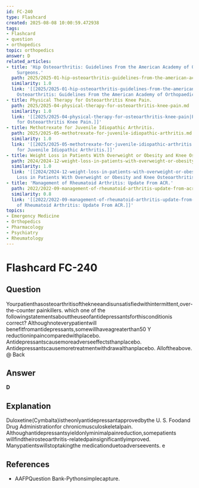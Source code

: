 ```yaml
---
id: FC-240
type: Flashcard
created: 2025-08-08 10:00:59.472938
tags:
- Flashcard
- question
- orthopedics
topic: orthopedics
answer: D
related_articles:
- title: 'Hip Osteoarthritis: Guidelines From the American Academy of Orthopaedic
    Surgeons.'
  path: 2025/2025-01-hip-osteoarthritis-guidelines-from-the-american-academy-of-o.md
  similarity: 1.0
  link: '[[2025/2025-01-hip-osteoarthritis-guidelines-from-the-american-academy-of-o|Hip
    Osteoarthritis: Guidelines From the American Academy of Orthopaedic Surgeons.]]'
- title: Physical Therapy for Osteoarthritis Knee Pain.
  path: 2025/2025-04-physical-therapy-for-osteoarthritis-knee-pain.md
  similarity: 1.0
  link: '[[2025/2025-04-physical-therapy-for-osteoarthritis-knee-pain|Physical Therapy
    for Osteoarthritis Knee Pain.]]'
- title: Methotrexate for Juvenile Idiopathic Arthritis.
  path: 2025/2025-05-methotrexate-for-juvenile-idiopathic-arthritis.md
  similarity: 1.0
  link: '[[2025/2025-05-methotrexate-for-juvenile-idiopathic-arthritis|Methotrexate
    for Juvenile Idiopathic Arthritis.]]'
- title: Weight Loss in Patients With Overweight or Obesity and Knee Osteoarthritis.
  path: 2024/2024-12-weight-loss-in-patients-with-overweight-or-obesity-and-knee.md
  similarity: 1.0
  link: '[[2024/2024-12-weight-loss-in-patients-with-overweight-or-obesity-and-knee|Weight
    Loss in Patients With Overweight or Obesity and Knee Osteoarthritis.]]'
- title: 'Management of Rheumatoid Arthritis: Update From ACR.'
  path: 2022/2022-09-management-of-rheumatoid-arthritis-update-from-acr.md
  similarity: 0.8
  link: '[[2022/2022-09-management-of-rheumatoid-arthritis-update-from-acr|Management
    of Rheumatoid Arthritis: Update From ACR.]]'
topics:
- Emergency Medicine
- Orthopedics
- Pharmacology
- Psychiatry
- Rheumatology
---
```


# Flashcard FC-240

## Question

Yourpatienthasosteoarthritisofthekneeandisunsatisfiedwithintermittent,over-the-counter painkillers. which one of the followingstatementsabouttheuseofantidepressantsforthisconditionis correct? Althoughnoteverypatientwill benefitfromantidepressants,somewillhaveagreaterthan50 Y reductioninpaincomparedwithplacebo. Antidepressantscausemoreadverseeffectsthanplacebo. Antidepressantscausemoretreatmentwithdrawalthanplacebo. Alloftheabove. @ Back

## Answer

**D**

## Explanation

Duloxetine(Cymbalta)istheonlyantidepressantapprovedbythe U. S. Foodand Drug Administrationfor chronicmusculoskeletalpain. Althoughantidepressantsyieldonlyminimalpainreduction,somepatients willfindtheirosteoarthritis-relatedpainsignificantlyimproved. Manypatientswillstoptakingthe medicationduetoadverseevents. e

## References

- AAFPQuestion Bank-Pythonsimplecapture.

